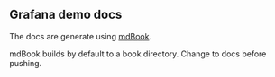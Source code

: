 
## Grafana demo docs

The docs are generate using [mdBook](https://rust-lang.github.io/mdBook/).

mdBook builds by default to a book directory. Change to docs before pushing.
